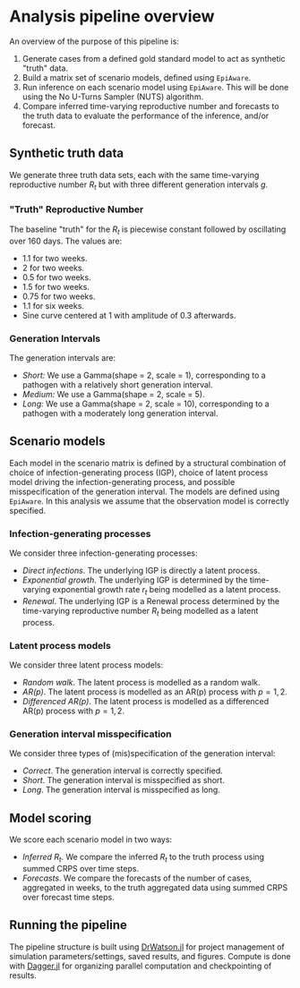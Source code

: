 # Analysis pipeline overview

An overview of the purpose of this pipeline is:

1. Generate cases from a defined gold standard model to act as synthetic "truth" data.
2. Build a matrix set of scenario models, defined using `EpiAware`.
3. Run inference on each scenario model using `EpiAware`. This will be done using the No U-Turns Sampler (NUTS) algorithm.
4. Compare inferred time-varying reproductive number and forecasts to the truth data to evaluate the performance of the inference, and/or forecast.

## Synthetic truth data

We generate three truth data sets, each with the same time-varying reproductive number $R_t$ but with three different generation intervals $g$.

### "Truth" Reproductive Number

The baseline "truth" for the $R_t$ is piecewise constant followed by oscillating over 160 days. The values are:

- 1.1 for two weeks.
- 2 for two weeks.
- 0.5 for two weeks.
- 1.5 for two weeks.
- 0.75 for two weeks.
- 1.1 for six weeks.
- Sine curve centered at 1 with amplitude of 0.3 afterwards.

### Generation Intervals

The generation intervals are:
- *Short:* We use a Gamma(shape = 2, scale = 1), corresponding to a pathogen with a relatively short generation interval.
- *Medium:* We use a Gamma(shape = 2, scale = 5).
- *Long:* We use a Gamma(shape = 2, scale = 10), corresponding to a pathogen with a moderately long generation interval.

## Scenario models

Each model in the scenario matrix is defined by a structural combination of choice of infection-generating process (IGP), choice of latent process model driving the infection-generating process, and possible misspecification of the generation interval. The models are defined using `EpiAware`. In this analysis we assume that the observation model is correctly specified.

### Infection-generating processes

We consider three infection-generating processes:
- *Direct infections*. The underlying IGP is directly a latent process.
- *Exponential growth*. The underlying IGP is determined by the time-varying exponential growth rate $r_t$ being modelled as a latent process.
- *Renewal*. The underlying IGP is a Renewal process determined by the time-varying reproductive number $R_t$ being modelled as a latent process.

### Latent process models

We consider three latent process models:
- *Random walk*. The latent process is modelled as a random walk.
- *AR(p)*. The latent process is modelled as an AR(p) process with $p=1,2$.
- *Differenced AR(p)*. The latent process is modelled as a differenced AR(p) process with $p=1,2$.

### Generation interval misspecification

We consider three types of (mis)specification of the generation interval:
- *Correct*. The generation interval is correctly specified.
- *Short*. The generation interval is misspecified as short.
- *Long*. The generation interval is misspecified as long.

## Model scoring

We score each scenario model in two ways:
- *Inferred $R_t$*. We compare the inferred $R_t$ to the truth process using summed CRPS over time steps.
- *Forecasts*. We compare the forecasts of the number of cases, aggregated in weeks, to the truth aggregated data using summed CRPS over forecast time steps.

## Running the pipeline

The pipeline structure is built using [DrWatson.jl](https://github.com/JuliaDynamics/DrWatson.jl) for project management of simulation parameters/settings, saved results, and figures. Compute is done with [Dagger.jl](https://github.com/JuliaParallel/Dagger.jl) for organizing parallel computation and checkpointing of results.
